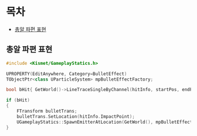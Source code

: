 # 목차

- [총알 파편 표현](#총알-파편-표현)

## 총알 파편 표현

```cpp
#include <Kismet/GameplayStatics.h>
```

```cpp
UPROPERTY(EditAnywhere, Category=BulletEffect)
TObjectPtr<class UParticleSystem> mpBulletEffectFactory;
```

```cpp
bool bHit{ GetWorld()->LineTraceSingleByChannel(hitInfo, startPos, endPos,ECC_Visibility, params) };

if (bHit)
{
	FTransform bulletTrans;
	bulletTrans.SetLocation(hitInfo.ImpactPoint);
	UGameplayStatics::SpawnEmitterAtLocation(GetWorld(), mpBulletEffectFactory, bulletTrans);
}
```

